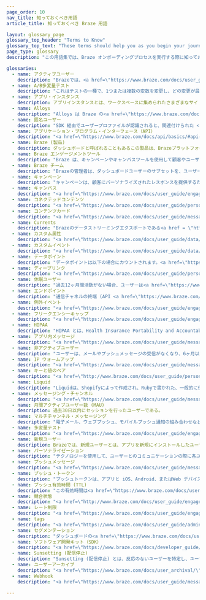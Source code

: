 ```yaml
---
page_order: 10
nav_title: 知っておくべき用語
article_title: 知っておくべき Braze 用語

layout: glossary_page
glossary_top_header: "Terms to Know"
glossary_top_text: "These terms should help you as you begin your journey to better customer and user bonds with Braze. Give this a read before you begin your onboarding."
page_type: glossary
description: "この用語集では、Braze オンボーディングプロセスを実行する際に知っておくべき重要な用語について説明します。"

glossaries:
  - name: アクティブユーザー
    description: "Brazeでは、<a href=\"https://www.braze.com/docs/user_guide/engagement_tools/campaigns/ideas_and_strategies/active_user_campaigns/\">アクティブユーザーとは</a>、ある期間にセッションを持っているユーザーのことを指す。"
  - name: A/B多変量テスト
    description: "これはテストの一種で、1つまたは複数の変数を変更し、どの変更が最もパフォーマンスが高いかをテストするものである。<a href=\"https://www.braze.com/docs/user_guide/engagement_tools/testing/multivariant_testing\">A/Bテストは</a>、ダッシュボードのキャンペーンで行うことができます。"
  - name: アプリ・インスタンス
    description: アプリインスタンスとは、ワークスペースに集められたさまざまなサイトやアプリを指す。
  - name: Alloys
    description: "Alloys は Braze の<a href=\"https://www.braze.com/docs/partners/home/\">テクノロジーパートナー</a>です。"
  - name: 匿名ユーザー
    description: "SDK 経由でユーザープロファイルが認識されると、関連付けられた <a href=\"https://www.braze.com/docs/api/basics/#user-ids\">Braze ユーザー ID</a> で匿名ユーザープロファイルが作成されます。" 
  - name: アプリケーション・プログラム・インターフェース（API）
    description: "<a href=\"https://www.braze.com/docs/api/basics/#api-overview\">Braze APIは</a>、モバイルSDK経由ではなく、HTTP経由で直接ユーザーのアクションを記録できるウェブサービスを提供する。これにより、例えば、アプリやウェブサイト内では追跡されないユーザーデータをBrazeに渡すことができる。"
  - name: Braze (製品)
    description: ダッシュボードと呼ばれることもあるこの製品は、Brazeプラットフォームの中心となるすべてのデータとインタラクションを制御する。Brazeの顧客は、通知を管理し、ターゲットを絞ったメッセージング・キャンペーンを設定し、分析を表示するためにこれを使用している。API キーやプッシュ通知の認証情報など、アプリを統合するための設定を管理するために開発者が使用します。
  - name: Braze エンゲージメントツール
    description: "Braze は、キャンペーンやキャンバスツールを使用して顧客やユーザーにリーチするための多くの<a href=\"https://www.braze.com/docs/user_guide/engagement_tools/\">エンゲージメントツール</a>を提供しており、「テンプレートとメディア」ツールを使用して整合性を最適化したり、画像やその他のコンテンツをアップロードしたりできます。そこから、セグメントやジオフェンスを作成し、場所やその他の属性でオーディエンスをターゲットにすることができます。"
  - name: Braze チーム
    description: "Brazeの管理者は、ダッシュボードユーザーのサブセットを、ユーザーの役割と権限が異なる<a href=\"https://www.braze.com/docs/user_guide/administrative/app_settings/manage_your_braze_users/teams/\">チームに</a>分けることができる。これにより、Braze管理者は、グループメンバーシップによって特定の機能へのアクセスを制限することができます。"
  - name: キャンペーン
    description: "キャンペーンは、顧客にパーソナライズされたレスポンスを提供するためのカスタマイズ可能なメッセージング手法である。さまざまなメッセージング・チャンネルを使って<a href=\"https://www.braze.com/docs/user_guide/engagement_tools/campaigns/\">キャンペーンを構築</a>し、独自のメッセージを送ることができる。" 
  - name: キャンバス
    description: "<a href=\"https://www.braze.com/docs/user_guide/engagement_tools/canvas/\">キャンバス</a>は、マーケティング担当者が、複数のメッセージとステップからなるキャンペーンを設定し、まとまりのあるジャーニーを形成することができる単一の統一インターフェースです。キャンバスを使用すると、包括的な分析を使用して、これらのエクスペリエンスを比較し、最適化することで、完全なユーザーエクスペリエンスを提供できます。"
  - name: コネクテッドコンテンツ
    description: "<a href=\"https://www.braze.com/docs/user_guide/personalization_and_dynamic_content/connected_content/\">コネクテッドコンテンツ</a>は、カスタマーエンゲージメントとコンバージョンを強化するため、マーケティングパーソナライゼーションを拡大します。ユーザーに送信するメッセージに、API を使ってアクセスできるあらゆる情報を直接挿入することができます。コネクテッドコンテンツでは、Web サーバーやパブリックにアクセス可能な API から直接コンテンツを取り込むことができます。"
  - name: コンテンツカード
    description: "<a href=\"https://www.braze.com/docs/user_guide/message_building_by_channel/content_cards/about/\">コンテンツカード</a>によって、顧客のエクスペリエンスを中断することなく、顧客が選択したアプリ内で、高度にターゲットを絞ったリッチコンテンツのダイナミックなストリームを送信できます。コンテンツカードは、iOS、Android、および Web ユーザーに送信できます。"
  - name: Currents
    description: "Brazeのデータストリーミングエクスポートである<a href = \"https://www.braze.com/docs/user_guide/data/braze_currents/\">Currentsは</a>、特定のBrazeパッケージに含まれている。Braze Currents を使用すると、フラットファイルを使用したデータストレージ経由での連携、またはバッチ化された JSON ペイロードを指定されたエンドポイントに送信して、行動分析を行ったり顧客データを扱ったりするパートナーとの連携ができます。"
  - name: カスタム属性
    description: "<a href=\"https://www.braze.com/docs/user_guide/data/custom_data/custom_attributes/\">カスタム属性とは</a>、ユーザー独自の特徴を集めたものである。ユーザーに関する属性や、アプリケーション内での価値の低いアクションに関する情報を保存するのに適している。ダッシュボード内でユーザーにカスタム属性を割り当てることができる。<a href=\"https://www.braze.com/docs/developer_guide/platforms/swift/analytics/setting_custom_attributes/\">iOSと</a> <a href=\"https://www.braze.com/docs/developer_guide/platforms/android/analytics/setting_custom_attributes/\">Android</a>両方のキャンペーンで、これらの属性に従ってユーザーをフィルタリングし、セグメント化することができる。"
  - name: カスタムイベント
    description: "<a href=\"https://www.braze.com/docs/user_guide/data/custom_data/custom_events\">カスタムイベント</a>はユーザーによって行われるアクションであり、アプリケーションに対する価値の高いユーザーインタラクションをトラッキングするのに適しています。"
  - name: データポイント
    description: "データポイントは以下の場合にカウントされます。<a href=\"https://www.braze.com/docs/user_guide/data/custom_data/custom_attributes/\">カスタム属性が</a>設定または更新されたとき (同じ値で更新している場合でも)、<a href=\"https://www.braze.com/docs/user_guide/data/custom_data/custom_events\">カスタムイベント</a>や購入イベントがログに記録されたとき、標準データ （たとえば、<code>email</code>、<code>first_name</code>、<code>last_name</code>、<code>country</code>、あるいは <code>home_city</code>) が記録されるとき、セッションが開始されるとき、セッションが終了するとき。"
  - name: ディープリンク
    description: "<a href=\"https://www.braze.com/docs/user_guide/personalization_and_dynamic_content/deep_linking_to_in-app_content/\">ディープリンク</a>は、顧客を次のアクションやエンゲージメントに導くために使われます。ディープリンクを使えば、Web サイトまたはモバイルアプリ内のターゲットコンテンツとメッセージを接続できます。"
  - name: 休眠ユーザー
    description: "過去12ヶ月間活動がない場合、ユーザーは<a href=\"https://www.braze.com/docs/user_archival/#dormant-users\">休眠</a>状態とみなされる。"
  - name: エンドポイント
    description: "通信チャネルの終端 (API <a href=\"https://www.braze.com/docs/api/endpoints/\">エンドポイント</a>とも呼ばれます) で、メッセージの送信とスケジューリングのために Braze メッセージング API 内で使用されます。"
  - name: 例外イベント
    description: "<a href=\"https://www.braze.com/docs/user_guide/engagement_tools/canvas/create_a_canvas/exception_events/#canvas-exception-events/\">例外イベントは</a>、ユーザーが希望するゴールに到達し、トリガーされたメッセージを受け取らなかった場合に発生する。これにより、トリガーメッセージがユーザーに関連していることが保証されます。"
  - name: フリークエンシーキャップ
    description: "<a href=\"https://www.braze.com/docs/user_guide/engagement_tools/campaigns/building_campaigns/rate-limiting/#frequency-capping\">頻度に上限を設けること</a>で、聴衆を圧倒することなくコミュニケーションを管理することができる。これは、ユーザーが短期間に大量の通信を受信しないようにするためのメッセージの自動制限です。"
  - name: HIPAA
    description: "HIPAA とは、Health Insurance Portability and Accountability Act の頭文字をとったものです。Brazeは<a href=\"https://www.braze.com/docs/developer_guide/disclosures/security_qualifications/#hipaa\">HIPAAに準拠している</a>。HIPAA要件には、管理的、物理的、技術的セキュリティが含まれる。"
  - name: アプリ内メッセージ
    description: "<a href=\"https://www.braze.com/docs/user_guide/message_building_by_channel/in-app_messages/\">アプリ内メッセージは</a>、アプリケーション内に表示されるモバイルメッセージである。プッシュ通知でユーザーの一日を邪魔することなく、コンテンツを届けることができる。カスタマイズされ調整されたアプリ内メッセージは、ユーザーエクスペリエンスを向上させ、オーディエンスがアプリから最大限の価値を得るのに役立ちます。"
  - name: 非アクティブユーザー
    description: "ユーザーは、メールやプッシュメッセージの受信がなくなり、6ヶ月以上アクティブでないなど、一定の基準に達すると、<a href=\"https://www.braze.com/docs/user_archival/#inactive-users\">アクティブではないと</a>みなされる。"
  - name: IP ウォームアップ
    description: "<a href=\"https://www.braze.com/docs/user_guide/message_building_by_channel/email/email_setup/ip_warming\">IP ウォーミング</a>とは、専用IPから送信されるメールの量を徐々に増やすことである。これは、インターネット・サービス・プロバイダーからの評判を確立するのに役立ち、あなたのメッセージがフラグを立てられる可能性を最小限に抑える。"
  - name: キーと値のペア
    description: "<a href=\"http://www.braze.com/docs/user_guide/personalization_and_dynamic_content/key_value_pairs/\">キーと値のペアとは</a>、キーが一意の識別子で、値がコンテンツであるリンクされたデータ項目である。ユーザーデバイスに余分なデータペイロードを送信するために使用することができる。"
  - name: Liquid
    description: "Liquidは、Shopifyによって作成され、Rubyで書かれた、一般的に使用されている顧客向けのテンプレート言語である。<a href=\"https://www.braze.com/docs/user_guide/personalization_and_dynamic_content/liquid/\">Liquid</a> はダイナミックなコンテンツを読み込んだり、引き出したりするのに使われます。Liquid では、オブジェクト、タグ、フィルターを使って、<a href=\"http://www.braze.com/docs/user_guide/personalization_and_dynamic_content/liquid/supported_personalization_tags/\">個人的なカスタマイズを加える</a>ことができます。"
  - name: メッセージング・チャンネル
    description: "<a href=\"https://www.braze.com/docs/user_guide/message_building_by_channel/\">メッセージング・チャンネルとは</a>、携帯電話やウェブ・ブラウザのプッシュ通知、電子メール、アプリ内メッセージなどを通じて、顧客とバーチャルにコミュニケーションできる方法だ！"
  - name: 月間アクティブユーザー数 (MAU)
    description: 過去30日以内にセッションを行ったユーザーである。
  - name: マルチチャンネル・メッセージング
    description: "電子メール、ウェブプッシュ、モバイルプッシュ通知の組み合わせなど、さまざまな媒体でユーザーにメッセージを送る。<a href=\"https://www.braze.com/docs/developer_guide/getting_started/platform_overview/#multichannel-messaging\">メッセージングチャンネル</a>は、失われたユーザーを再びエンゲージし、アクティブユーザーを維持し、ブランドアンバサダーを活性化するために、協調して定期的に使用するのが最適です。"
  - name: 多変量テスト
    description: "<a href=\"https://www.braze.com/docs/user_guide/engagement_tools/testing/multivariant_testing/#multivariate-test\">多変量テストでは</a>、2つ以上のバージョンのメッセージを比較することで、複数の変数をテストし、どのバリアントが最もパフォーマンスが高いかを評価することができる。"
  - name: 新規ユーザー
    description: Brazeでは、新規ユーザーとは、アプリを新規にインストールしたユーザーのことを指す。あるいは、新しいユーザーを、Braze 内でこれまで識別されていないユーザー ID を持つユーザーとして定義することもできます。
  - name: パーソナライゼーション
    description: "テクノロジーを使用して、ユーザーとのコミュニケーションの際に各ユーザーの好みや傾向を考慮に入れる方法。<a href=\"https://www.braze.com/docs/user_guide/personalization_and_dynamic_content/\">パーソナライズされたメッセージング</a>は、顧客の好みに合わせてカスタマイズすることで、価値ある顧客体験を構築するのに役立ちます。" 
  - name: プッシュメッセージ
    description: "<a href=\"https://www.braze.com/docs/user_guide/message_building_by_channel/push/\">プッシュ・メッセージ</a>（プッシュ通知）とは、モバイル・アプリケーションから表示される通知のことである。プッシュ通知は、iOSでもAndroidでも、ポップアップダイアログやバナーとして表示されることが多い。"
  - name: プッシュ・トークン
    description: "プッシュトークンは、アプリと iOS、Android、またはWeb デバイス間の接続を作成するために、Apple または Google によって作成され、割り当てられた一意のキーです。<a href=\"https://www.braze.com/docs/help/help_articles/push/push_token_migration/#push-token-migration\">プッシュトークンの移行とは</a>、すでに生成されたキーをBrazeにインポートすることである。"
  - name: プッシュ有効時間 (TTL)
    description: "この有効時間は<a href=\"https://www.braze.com/docs/user_guide/administrative/app_settings/push_ttl_settings/\">プッシュ TTL</a> とも呼ばれ、キャンペーンがオフラインのユーザーへの配信試行を続ける期間を示します。"
  - name: 競合状態
    description: "<a href=\"http://www.braze.com/docs/user_guide/engagement_tools/testing/race_conditions/\">レースコンディションとは</a>、ソフトウェア工学の概念であり、システムが複数の操作を同時に実行しようとしたときに発生する望ましくない状況を説明するものであるが、システムの性質上、操作を正しく実行するには正しい順序で実行しなければならない。<br><br>Brazeプラットフォームでは、イベント発生時に記録されたユーザーデータに基づいてトリガーキャンペーンをセグメント化すると、レースコンディションが発生する可能性がある。これは、セグメントメンバーシップが決定され、キャンペーンが送信された時点で、キャンペーンがセグメントされたユーザー属性の変更がまだユーザーに対して処理されていない場合に起こり、ユーザーがキャンペーンを受け取らないことにつながる。"
  - name: レート制限
    description: "<a href=\"https://www.braze.com/docs/user_guide/engagement_tools/campaigns/building_campaigns/rate-limiting/\">レート制限とは</a>、一定期間に送信されるメッセージの数を制限し、オーディエンスに過度の負担がかからないようにするプロセスである。"  
  - name: tags
    description: "<a href=\"https://www.braze.com/docs/user_guide/administrative/app_settings/tags/\">タグ</a>は、1 つまたは複数のキャンペーンにまたがるエンゲージメントの分類、整理、並べ替えに役立つツールです。"
  - name: セグメンテーション
    description: "ダッシュボードの<a href=\"https://www.braze.com/docs/user_guide/engagement_tools/segments/\">セグメンテーションでは</a>、アプリ内での行動や人口統計データなどの強力なフィルターに基づいて、ユーザーのグループやエクステンションを作成できる。"
  - name: ソフトウェア開発キット（SDK）
    description: "<a href=\"https://www.braze.com/docs/developer_guide/getting_started/sdk_overview/\">SDK</a> は iOS と Android アプリケーションに統合され、マーケティング、カスタマーサポート、および分析のための強力なツールを提供します。Brazeは<a href=\"https://www.braze.com/docs/developer_guide/platforms/swift/sdk_integration/#integrating-the-sdk/\">iOSと</a> <a href=\"https://www.braze.com/docs/developer_guide/platforms/android/sdk_integration/#step-1-configure-brazexml\">Androidの</a>両方にSDKインテグレーションを提供している。"
  - name: Sunsetting (配信停止)
    description: "Sunsetting (配信停止) とは、反応のないユーザーを特定し、ユーザーによるアクションなしで、そのユーザーへの積極的なメッセージングを停止するプロセスのことです。<a href=\"https://www.braze.com/docs/user_guide/message_building_by_channel/email/best_practices/sunset_policies/\">Eメールや</a> <a href=\"https://www.braze.com/docs/user_guide/message_building_by_channel/push/best_practices/sunset_policies/#sunset-policies-for-push/\">プッシュ</a>メッセージの日没ポリシーを作成することで、開封率への影響を抑えることができる。" 
  - name: ユーザーアーカイブ
    description: "<a href=\"https://www.braze.com/docs/user_archival/\">ユーザー・アーカイブとは</a>、アーカイブされたユーザーのことである。Brazeでは、これには非アクティブユーザーと休眠ユーザーの両方が含まれる。"
  - name: Webhook
    description: "<a href=\"https://www.braze.com/docs/user_guide/message_building_by_channel/webhooks/\">Webhook</a> を使用して、SMS テキストメッセージの配信など、アプリ以外のアクションをトリガーできます。ウェブフックを使って、他のシステムやアプリケーションにリアルタイムの情報を提供することができる。この機能の柔軟性により、どんなエンドポイントにも情報を送ることができる。"

---
```



